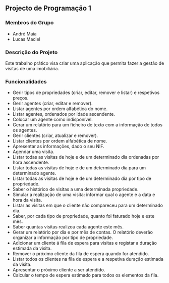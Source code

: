 ## Projecto de Programação 1

### Membros do Grupo
- André Maia
- Lucas Maciel

### Descrição do Projeto
Este trabalho prático visa criar uma aplicação que permita fazer a gestão de visitas de
uma imobiliária.

### Funcionalidades
- Gerir tipos de propriedades (criar, editar, remover e listar) e respetivos preços.
- Gerir agentes (criar, editar e remover).
- Listar agentes por ordem alfabética do nome.
- Listar agentes, ordenados por idade ascendente.
- Colocar um agente como indisponível.
- Gerar um relatório para um ficheiro de texto com a informação de todos os
  agentes.
- Gerir clientes (criar, atualizar e remover).
- Listar clientes por ordem alfabética de nome.
- Apresentar as informações, dado o seu NIF.
- Agendar uma visita.
- Listar todas as visitas de hoje e de um determinado dia ordenadas por hora
  ascendente.
- Listar todas as visitas de hoje e de um determinado dia para um determinado
  agente.
- Listar todas as visitas de hoje e de um determinado dia por tipo de propriedade.
- Saber o histórico de visitas a uma determinada propriedade.
- Simular a realização de uma visita: informar qual o agente e a data e hora da
  visita.
- Listar as visitas em que o cliente não compareceu para um determinado dia.
- Saber, por cada tipo de propriedade, quanto foi faturado hoje e este mês.
- Saber quantas visitas realizou cada agente este mês.
- Gerar um relatório por dia e por mês de contas. O relatório deverão organizar a
  informação por tipo de propriedade.
- Adicionar um cliente á fila de espera para visitas e registar a duração estimada
  da visita.
- Remover o próximo cliente da fila de espera quando for atendido.
- Listar todos os clientes na fila de espera e a respetiva duração estimada da visita.
- Apresentar o próximo cliente a ser atendido.
- Calcular o tempo de espera estimado para todos os elementos da fila.